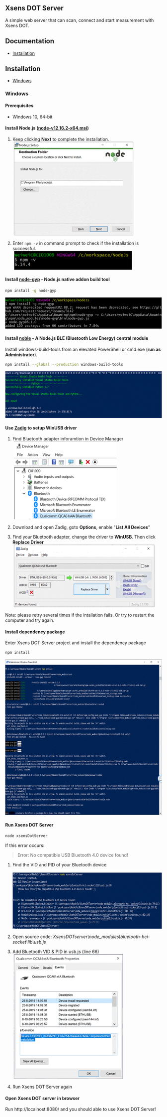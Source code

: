 ## Xsens DOT Server
A simple web server that can scan, connect and start measurement with Xsens DOT.

## Documentation
* [Installation](#installation)

## Installation
* [Windows](#windows)

### Windows
#### Prerequisites
* Windows 10, 64-bit

#### Install **Node.js** ([node-v12.16.2-x64.msi](https://nodejs.org/download/release/v12.16.2/node-v12.16.2-x64.msi))
1. Keep clicking **Next** to complete the installation.<br>
&nbsp;<img height="300" src="images/image001.gif"/>

2. Enter `npm -v` in command prompt to check if the installation is successful. <br>
&nbsp;<img height="60" src="images/image002.gif"/>

#### Install [node-gyp](https://github.com/nodejs/node-gyp#installation) - Node.js native addon build tool
```sh
npm install -g node-gyp
```
<img height="100" src="images/image003.gif"/>

#### Install [noble](https://github.com/abandonware/noble) - A Node.js BLE (Bluetooth Low Energy) central module
Install windows-build-tools from an elevated PowerShell or cmd.exe (**run as Administrator**).
```sh
npm install --global --production windows-build-tools
```
<img height="150" src="images/image005.gif"/>

#### Use [Zadig](https://zadig.akeo.ie/) to setup WinUSB driver
1. Find Bluetooth adapter inforamtion in Device Manager <br>
&nbsp;<img height="250" src="images/image006.gif"/>


2. Download and open Zadig, goto **Options**, enable "**List All Devices**"


3. Find your Bluetooth adapter, change the driver to **WinUSB**. Then click **Replace Driver** <br>
&nbsp;<img height="200" src="images/image007.gif"/>

Note: please retry several times if the intallation fails. Or try to restart the computer and try again. 

#### Install dependency package
Enter Xsens DOT Server project and install the dependency package
```sh
npm install
```
<img height="500" src="images/image009.gif"/>

#### Run Xsens DOT Server
```sh
node xsensDotServer
```
If this error occurs:
> Error: No compatible USB Bluetooth 4.0 device found!
1. Find the VID and PID of your Bluetooth device<br>
&nbsp;<img height="180" src="images/image010.gif"/>

2. Open source code: *XsensDOTserver\node_modules\bluetooth-hci-socket\lib\usb.js*


3. Add Bluetooth VID & PID in usb.js (line 66)<br>
&nbsp;<img height="400" src="images/image011.gif"/>


4. Run Xsens DOT Server again

#### Open Xsens DOT server in browser
Run http://localhost:8080/ and you should able to use Xsens DOT Server!
